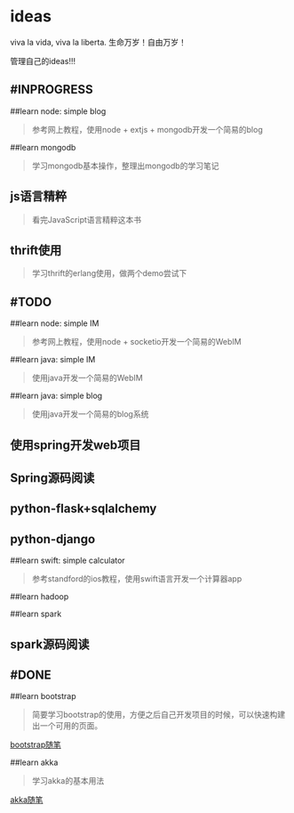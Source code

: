 # ideas

viva la vida, viva la liberta. 生命万岁！自由万岁！

管理自己的ideas!!!


#INPROGRESS
---

##learn node: simple blog
> 参考网上教程，使用node + extjs + mongodb开发一个简易的blog

##learn mongodb
> 学习mongodb基本操作，整理出mongodb的学习笔记

## js语言精粹

> 看完JavaScript语言精粹这本书

## thrift使用

> 学习thrift的erlang使用，做两个demo尝试下





#TODO
----


##learn node: simple IM
> 参考网上教程，使用node + socketio开发一个简易的WebIM

##learn java: simple IM
> 使用java开发一个简易的WebIM

##learn java: simple blog
> 使用java开发一个简易的blog系统

## 使用spring开发web项目

## Spring源码阅读

## python-flask+sqlalchemy

## python-django

##learn swift: simple calculator
> 参考standford的ios教程，使用swift语言开发一个计算器app


##learn hadoop

##learn spark

## spark源码阅读


#DONE
----

##learn bootstrap
> 简要学习bootstrap的使用，方便之后自己开发项目的时候，可以快速构建出一个可用的页面。

[bootstrap随笔](https://github.com/zhuwei05/blog/blob/master/bootstrap/bootstrap%E7%AC%94%E8%AE%B0.md)


##learn akka
> 学习akka的基本用法

[akka随笔](https://github.com/zhuwei05/blog/blob/master/scala/akka%E9%9A%8F%E7%AC%94.md)



